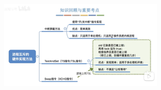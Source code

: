 

![输入图片说明](/imgs/2025-09-18/S6RH95xaYwqnzx4a.png)
<!--stackedit_data:
eyJoaXN0b3J5IjpbLTg5MzMxMzg4NF19
-->